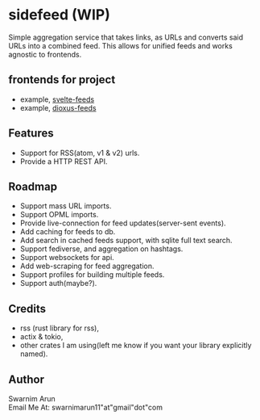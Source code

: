 # sidefeed (WIP)

Simple aggregation service that takes links, as URLs and converts said URLs into a combined feed.
This allows for unified feeds and works agnostic to frontends.

## frontends for project

- example, [svelte-feeds](https://github.com/swarnimarun/svelte-feeds)
- example, [dioxus-feeds](https://github.com/swarnimarun/dioxus-feeds)

## Features

- Support for RSS(atom, v1 & v2) urls.
- Provide a HTTP REST API.

## Roadmap

- Support mass URL imports.
- Support OPML imports.
- Provide live-connection for feed updates(server-sent events).
- Add caching for feeds to db.
- Add search in cached feeds support, with sqlite full text search.
- Support fediverse, and aggregation on hashtags.
- Support websockets for api.
- Add web-scraping for feed aggregation.
- Support profiles for building multiple feeds.
- Support auth(maybe?).

## Credits

- rss (rust library for rss),
- actix & tokio,
- other crates I am using(left me know if you want your library explicitly named).

## Author

Swarnim Arun<br/>
Email Me At: swarnimarun11"at"gmail"dot"com
